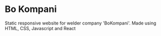 # Bo Kompani
Static responsive website for welder company 'BoKompani'. Made using HTML, CSS, Javascript and React
